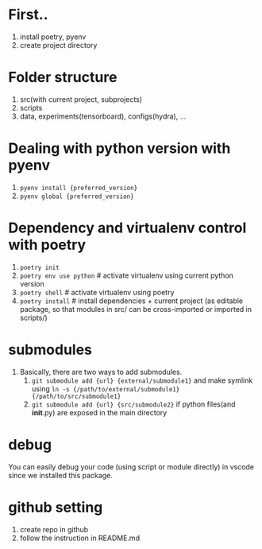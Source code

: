 # First..
1. install poetry, pyenv
1. create project directory

# Folder structure
1. src(with current project, subprojects)
1. scripts
1. data, experiments(tensorboard), configs(hydra), ...

# Dealing with python version with pyenv
1. `pyenv install {preferred_version}`
1. `pyenv global {preferred_version}`

# Dependency and virtualenv control with poetry
1. `poetry init`
1. `poetry env use python` # activate virtualenv using current python version
1. `poetry shell`  # activate virtualenv using poetry
1. `poetry install` # install dependencies + current project (as editable package, so that modules in src/ can be cross-imported or imported in scripts/)

# submodules
1. Basically, there are two ways to add submodules. 
    1. `git submodule add {url} {external/submodule1}` and make symlink using `ln -s {/path/to/external/submodule1} {/path/to/src/submodule1}`
    1. `git submodule add {url} {src/submodule2}` if python files(and __init__.py) are exposed in the main directory

# debug
You can easily debug your code (using script or module directly) in vscode since we installed this package.

# github setting
1. create repo in github
1. follow the instruction in README.md




